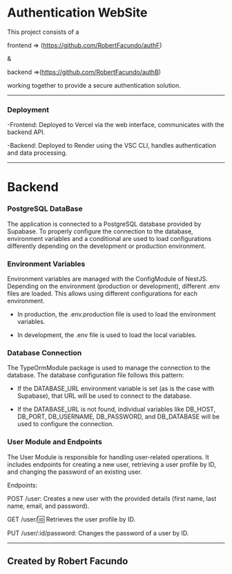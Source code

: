 # Authentication WebSite

This project consists of a 

frontend => (https://github.com/RobertFacundo/authF) 

&

backend =>(https://github.com/RobertFacundo/authB) 

working together to provide a secure authentication solution. 

---

### Deployment
-Frontend: Deployed to Vercel via the web interface, communicates with the backend API.

-Backend: Deployed to Render using the VSC CLI, handles authentication and data processing.

---

# Backend

### PostgreSQL DataBase

The application is connected to a PostgreSQL database provided by Supabase. To properly configure the connection to the database, environment variables and a conditional are used to load configurations differently depending on the development or production environment.

### Environment Variables
Environment variables are managed with the ConfigModule of NestJS. Depending on the environment (production or development), different .env files are loaded. This allows using different configurations for each environment.

- In production, the .env.production file is used to load the environment variables.

- In development, the .env file is used to load the local variables.

### Database Connection
The TypeOrmModule package is used to manage the connection to the database. The database configuration file follows this pattern:

- If the DATABASE_URL environment variable is set (as is the case with Supabase), that URL will be used to connect to the database.

- If the DATABASE_URL is not found, individual variables like DB_HOST, DB_PORT, DB_USERNAME, DB_PASSWORD, and DB_DATABASE will be used to configure the connection.

### User Module and Endpoints

The User Module is responsible for handling user-related operations. It includes endpoints for creating a new user, retrieving a user profile by ID, and changing the password of an existing user.

Endpoints:

POST /user: Creates a new user with the provided details (first name, last name, email, and password).

GET /user/:id: Retrieves the user profile by ID.

PUT /user/:id/password: Changes the password of a user by ID.

----
Created by Robert Facundo
--